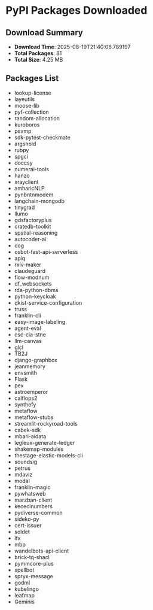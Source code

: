 # PyPI Packages Downloaded

## Download Summary
- **Download Time**: 2025-08-19T21:40:06.789197
- **Total Packages**: 81
- **Total Size**: 4.25 MB

## Packages List
- lookup-license
- layeutils
- moose-lib
- pyf-collection
- random-allocation
- kuroboros
- psvmp
- sdk-pytest-checkmate
- argshold
- rubpy
- spgci
- doccsy
- numerai-tools
- hanzo
- xrayclient
- amharicNLP
- pynbntnmodem
- langchain-mongodb
- tinygrad
- llumo
- gdsfactoryplus
- cratedb-toolkit
- spatial-reasoning
- autocoder-ai
- cog
- osbot-fast-api-serverless
- apiq
- rxiv-maker
- claudeguard
- flow-modnum
- df_websockets
- rda-python-dbms
- python-keycloak
- dkist-service-configuration
- truss
- franklin-cli
- easy-image-labeling
- agent-eval
- csc-cia-stne
- llm-canvas
- glcl
- TB2J
- django-graphbox
- jeanmemory
- envsmith
- Flask
- pex
- astroemperor
- calflops2
- synthefy
- metaflow
- metaflow-stubs
- streamlit-rockyroad-tools
- cabek-sdk
- mbari-aidata
- legleux-generate-ledger
- shakemap-modules
- thestage-elastic-models-cli
- soundsig
- petrus
- mdaviz
- modal
- franklin-magic
- pywhatsweb
- marzban-client
- kececinumbers
- pydiverse-common
- sideko-py
- cert-issuer
- soldet
- lfx
- mbp
- wandelbots-api-client
- brick-tq-shacl
- pymmcore-plus
- spellbot
- spryx-message
- godml
- kubelingo
- leafmap
- Geminis
